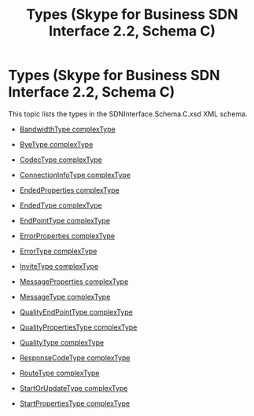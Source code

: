 ﻿---
title: Types (Skype for Business SDN Interface 2.2, Schema C)
description: An overview of Types (Skype for Business SDN Interface 2.2, Schema C).
TOCTitle: Types (Skype for Business SDN Interface 2.2, Schema C)
ms:assetid: b3f12293-5760-784a-e448-ab7947cd8b9a
ms:mtpsurl: https://msdn.microsoft.com/library/Mt429346(v=office.16)
ms:contentKeyID: 68250788
ms.date: 08/24/2015
mtps_version: v=office.16
---

# Types (Skype for Business SDN Interface 2.2, Schema C)

This topic lists the types in the SDNInterface.Schema.C.xsd XML schema.

  - [BandwidthType complexType](bandwidthtype-complextype-skype-for-business-sdn-interface-2-2-schema-c.md)

  - [ByeType complexType](byetype-complextype-skype-for-business-sdn-interface-2-2-schema-c.md)

  - [CodecType complexType](codectype-complextype-skype-for-business-sdn-interface-2-2-schema-c.md)

  - [ConnectionInfoType complexType](connectioninfotype-complextype-skype-for-business-sdn-interface-2-2-schema-c.md)

  - [EndedProperties complexType](endedproperties-complextype-skype-for-business-sdn-interface-2-2-schema-c.md)

  - [EndedType complexType](endedtype-complextype-skype-for-business-sdn-interface-2-2-schema-c.md)

  - [EndPointType complexType](endpointtype-complextype-skype-for-business-sdn-interface-2-2-schema-c.md)

  - [ErrorProperties complexType](errorproperties-complextype-skype-for-business-sdn-interface-2-2-schema-c.md)

  - [ErrorType complexType](errortype-complextype-skype-for-business-sdn-interface-2-2-schema-c.md)

  - [InviteType complexType](invitetype-complextype-skype-for-business-sdn-interface-2-2-schema-c.md)

  - [MessageProperties complexType](messageproperties-complextype-skype-for-business-sdn-interface-2-2-schema-c.md)

  - [MessageType complexType](messagetype-complextype-skype-for-business-sdn-interface-2-2-schema-c.md)

  - [QualityEndPointType complexType](qualityendpointtype-complextype-skype-for-business-sdn-interface-2-2-schema-c.md)

  - [QualityPropertiesType complexType](qualitypropertiestype-complextype-skype-for-business-sdn-interface-2-2-schema-c.md)

  - [QualityType complexType](qualitytype-complextype-skype-for-business-sdn-interface-2-2-schema-c.md)

  - [ResponseCodeType complexType](responsecodetype-complextype-skype-for-business-sdn-interface-2-2-schema-c.md)

  - [RouteType complexType](routetype-complextype-skype-for-business-sdn-interface-2-2-schema-c.md)

  - [StartOrUpdateType complexType](startorupdatetype-complextype-skype-for-business-sdn-interface-2-2-schema-c.md)

  - [StartPropertiesType complexType](startpropertiestype-complextype-skype-for-business-sdn-interface-2-2-schema-c.md)

